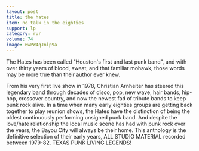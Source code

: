 ```yaml
---
layout: post
title: the hates
item: no talk in the eighties
support: lp
category: rur
volume: 74
image: 6wPW4qJnlp9a
---
```


The Hates has been called "Houston's first and last punk band", and with over thirty years of blood, sweat, and that familiar mohawk, those words may be more true than their author ever knew.

From his very first live show in 1978, Christian Arnheiter has steered this legendary band through decades of disco, pop, new wave, hair bands, hip-hop, crossover country, and now the newest fad of tribute bands to keep punk rock alive. In a time when many early eighties groups are getting back together to play reunion shows, the Hates have the distinction of being the oldest continuously performing unsigned punk band. And despite the love/hate relationship the local music scene has had with punk rock over the years, the Bayou City will always be their home. This anthology is the definitive selection of their early years, ALL STUDIO MATERIAL recorded between 1979-82. TEXAS PUNK LIVING LEGENDS!
